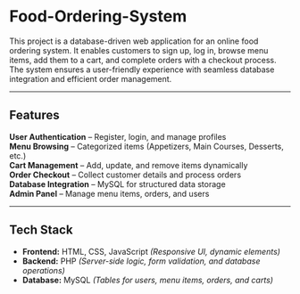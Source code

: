 # Food-Ordering-System
This project is a database-driven web application for an online food ordering system. It enables customers to sign up, log in, browse menu items, add them to a cart, and complete orders with a checkout process. The system ensures a user-friendly experience with seamless database integration and efficient order management.

---
## Features  
**User Authentication** – Register, login, and manage profiles  
**Menu Browsing** – Categorized items (Appetizers, Main Courses, Desserts, etc.)  
**Cart Management** – Add, update, and remove items dynamically  
**Order Checkout** – Collect customer details and process orders  
**Database Integration** – MySQL for structured data storage  
**Admin Panel** – Manage menu items, orders, and users  

---

## Tech Stack  
- **Frontend:** HTML, CSS, JavaScript *(Responsive UI, dynamic elements)*  
- **Backend:** PHP *(Server-side logic, form validation, and database operations)*  
- **Database:** MySQL *(Tables for users, menu items, orders, and carts)*  
